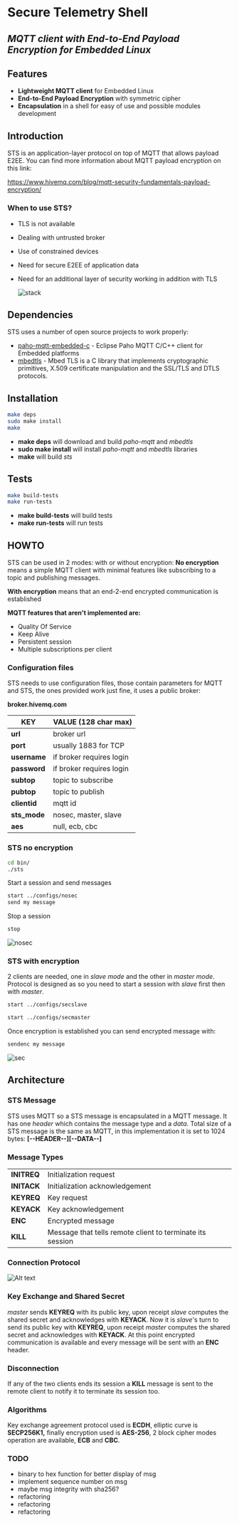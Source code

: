 # **Secure Telemetry Shell**
## *MQTT client with End-to-End Payload Encryption for Embedded Linux*

## **Features**

- **Lightweight MQTT client** for Embedded Linux
- **End-to-End Payload Encryption** with symmetric cipher
- **Encapsulation** in a shell for easy of use and possible modules development

## **Introduction**

STS is an application-layer protocol on top of MQTT that allows payload E2EE. 
You can find more information about MQTT payload encryption on this link:

https://www.hivemq.com/blog/mqtt-security-fundamentals-payload-encryption/

### **When to use STS?**
- TLS is not available
- Dealing with untrusted broker
- Use of constrained devices
- Need for secure E2EE of application data
- Need for an additional layer of security working in addition with TLS

    ![](doc/img/archi.png?raw=true "stack")

## **Dependencies**

STS uses a number of open source projects to work properly:

- [paho-mqtt-embedded-c](https://github.com/eclipse/paho.mqtt.embedded-c) - 
    Eclipse Paho MQTT C/C++ client for Embedded platforms
- [mbedtls](https://github.com/ARMmbed/mbedtls) - Mbed TLS is a C library that 
    implements cryptographic primitives, X.509 certificate manipulation and the 
    SSL/TLS and DTLS protocols.

## **Installation**

```sh
make deps
sudo make install
make
```
- **make deps** will download and build *paho-mqtt* and *mbedtls*
- **sudo make install** will install *paho-mqtt* and *mbedtls* libraries
- **make** will build *sts*

## **Tests**

```sh
make build-tests
make run-tests
```
- **make build-tests** will build tests
- **make run-tests** will run tests

## **HOWTO**
STS can be used in 2 modes: with or without encryption: 
**No encryption** means a simple MQTT client with minimal features like 
subscribing to a topic and publishing messages. 

**With encryption** means that an end-2-end encrypted communication is
established

**MQTT features that aren't implemented are:**
- Quality Of Service
- Keep Alive
- Persistent session
- Multiple subscriptions per client

### Configuration files
STS needs to use configuration files, those contain parameters for MQTT and STS, 
the ones provided work just fine, it uses a public broker: 

**broker.hivemq.com**

| KEY  | VALUE (128 char max)| 
| ------------- | ------------- |
| **url**  | broker url  |
| **port**  | usually 1883 for TCP  |
| **username**  | if broker requires login  |
| **password**  | if broker requires login  |
| **subtop**  | topic to subscribe  |
| **pubtop**  | topic to publish  |
| **clientid**  | mqtt id  |
| **sts_mode**  | nosec, master, slave  |
| **aes**  | null, ecb, cbc  |

### STS no encryption
```sh
cd bin/
./sts
```
Start a session and send messages
```sh
start ../configs/nosec
send my message
```
Stop a session
```sh
stop
```
![](doc/img/nosec.png?raw=true "nosec")
### STS with encryption
2 clients are needed, one in *slave mode* and the other in *master mode*. 
Protocol is designed as so you need to start a session with *slave* first then 
with *master*.
```sh
start ../configs/secslave
```
```sh
start ../configs/secmaster
```
Once encryption is established you can send encrypted message with:
```sh
sendenc my message
```
![](doc/img/sec.png?raw=true "sec")

## **Architecture**
### STS Message
STS uses MQTT so a STS message is encapsulated in a MQTT message. It has one 
*header* which contains the message type and a *data*. Total size of a STS 
message is the same as MQTT, in this implementation it is set to 1024 bytes:
**[--HEADER--][--DATA--]**

### Message Types
|   | | 
| ------------- | ------------- |
| **INITREQ** | Initialization request |
| **INITACK**  | Initialization acknowledgement |
| **KEYREQ**  | Key request |
| **KEYACK**  | Key acknowledgement  |
| **ENC**  | Encrypted message  |
| **KILL**  | Message that tells remote client to terminate its session  |

### Connection Protocol
![Alt text](doc/img/connection_protocol.png?raw=true "conn")

### Key Exchange and Shared Secret
*master* sends **KEYREQ** with its public key, upon receipt *slave* computes the 
shared secret and acknowledges with **KEYACK**. Now it is *slave*'s turn to send 
its public key with **KEYREQ**, upon receipt *master* computes the shared secret 
and acknowledges with **KEYACK**. At this point encrypted communication is 
available and every message will be sent with an **ENC** header.

### Disconnection
If any of the two clients ends its session a **KILL** message is sent to 
the remote client to notify it to terminate its session too.

### Algorithms
Key exchange agreement protocol used is **ECDH**, elliptic curve is 
**SECP256K1,** finally encryption used is **AES-256**, 2 block cipher modes 
operation are available, **ECB** and **CBC**.

### TODO
- binary to hex function for better display of msg
- implement sequence number on msg
- maybe msg integrity with sha256?
- refactoring
- refactoring
- refactoring
